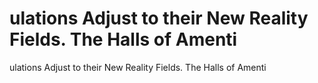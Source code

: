 # ulations Adjust to their New Reality Fields. The Halls of Amenti

ulations Adjust to their New Reality Fields. The Halls of Amenti